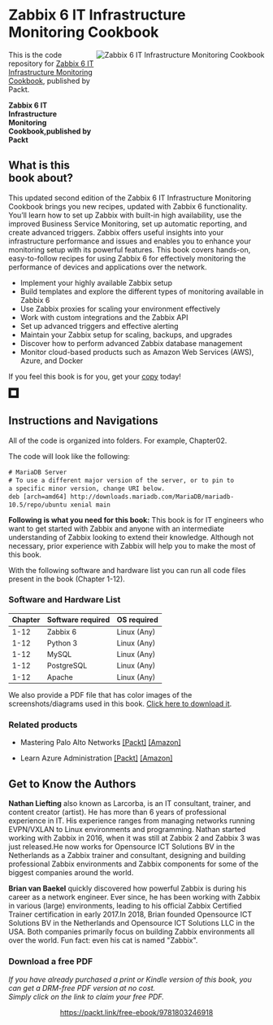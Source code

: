 # Zabbix 6 IT Infrastructure Monitoring Cookbook

<a href="https://www.packtpub.com/product/zabbix-6-it-infrastructure-monitoring-cookbook/9781803246918?utm_source=github&utm_medium=repository&utm_campaign=9781803246918"><img src="https://static.packt-cdn.com/products/9781803246918/cover/smaller" alt="Zabbix 6 IT Infrastructure Monitoring Cookbook" height="256px" align="right"></a>

This is the code repository for [Zabbix 6 IT Infrastructure Monitoring Cookbook](https://www.packtpub.com/product/zabbix-6-it-infrastructure-monitoring-cookbook/9781803246918?utm_source=github&utm_medium=repository&utm_campaign=9781803246918), published by Packt.

**Zabbix 6 IT Infrastructure Monitoring Cookbook,published by Packt**

## What is this book about?
This updated second edition of the Zabbix 6 IT Infrastructure Monitoring Cookbook brings you new recipes, updated with Zabbix 6 functionality. You’ll learn how to set up Zabbix with built-in high availability, use the improved Business Service Monitoring, set up automatic reporting, and create advanced triggers. Zabbix offers useful insights into your infrastructure performance and issues and enables you to enhance your monitoring setup with its powerful features. This book covers hands-on, easy-to-follow recipes for using Zabbix 6 for effectively monitoring the performance of devices and applications over the network.


* Implement your highly available Zabbix setup
* Build templates and explore the different types of monitoring available in Zabbix 6
* Use Zabbix proxies for scaling your environment effectively
* Work with custom integrations and the Zabbix API
* Set up advanced triggers and effective alerting
* Maintain your Zabbix setup for scaling, backups, and upgrades
* Discover how to perform advanced Zabbix database management
* Monitor cloud-based products such as Amazon Web Services (AWS), Azure, and Docker

If you feel this book is for you, get your [copy](https://www.amazon.com/dp/B09M6VYG1P) today!

<a href="https://www.packtpub.com/?utm_source=github&utm_medium=banner&utm_campaign=GitHubBanner"><img src="https://raw.githubusercontent.com/PacktPublishing/GitHub/master/GitHub.png" 
alt="https://www.packtpub.com/" border="5" /></a>

## Instructions and Navigations
All of the code is organized into folders. For example, Chapter02.

The code will look like the following:
```
# MariaDB Server
# To use a different major version of the server, or to pin to
a specific minor version, change URI below.
deb [arch=amd64] http://downloads.mariadb.com/MariaDB/mariadb-10.5/repo/ubuntu xenial main
```

**Following is what you need for this book:**
This book is for IT engineers who want to get started with Zabbix and anyone with an intermediate understanding of Zabbix looking to extend their knowledge. Although not necessary, prior experience with Zabbix will help you to make the most of this book.

With the following software and hardware list you can run all code files present in the book (Chapter 1-12).
### Software and Hardware List
| Chapter | Software required | OS required |
| -------- | ------------------------------------ | ----------------------------------- |
| 1-12 | Zabbix 6 |  Linux (Any) |
| 1-12 | Python 3 |  Linux (Any) |
| 1-12 | MySQL |  Linux (Any) |
| 1-12 | PostgreSQL |  Linux (Any) |
| 1-12 | Apache |  Linux (Any) |

We also provide a PDF file that has color images of the screenshots/diagrams used in this book. [Click here to download it](http://www.packtpub.com/sites/default/files/downloads/9781803246918_ColorImages.pdf).

### Related products
* Mastering Palo Alto Networks [[Packt]](https://www.packtpub.com/product/mastering-palo-alto-networks/9781789956375?utm_source=github&utm_medium=repository&utm_campaign=9781789956375) [[Amazon]](https://www.amazon.com/dp/1789956374)

* Learn Azure Administration [[Packt]](https://www.packtpub.com/product/learn-azure-administration/9781838551452?utm_source=github&utm_medium=repository&utm_campaign=9781838551452) [[Amazon]](https://www.amazon.com/dp/183855145X)

## Get to Know the Authors
**Nathan Liefting**
also known as Larcorba, is an IT consultant, trainer, and content creator (artist). He has more than 6 years of professional experience in IT. His experience ranges from managing networks running EVPN/VXLAN to Linux environments and programming. Nathan started working with Zabbix in 2016, when it was still at Zabbix 2 and Zabbix 3 was just released.He now works for Opensource ICT Solutions BV in the Netherlands as a Zabbix trainer and consultant, designing and building professional Zabbix environments and Zabbix components for some of the biggest companies around the world.

**Brian van Baekel**
quickly discovered how powerful Zabbix is during his career as a network engineer. Ever since, he has been working with Zabbix in various (large) environments, leading to his official Zabbix Certified Trainer certification in early 2017.In 2018, Brian founded Opensource ICT Solutions BV in the Netherlands and Opensource ICT Solutions LLC in the USA. Both companies primarily focus on building Zabbix environments all over the world. Fun fact: even his cat is named "Zabbix".

### Download a free PDF

 <i>If you have already purchased a print or Kindle version of this book, you can get a DRM-free PDF version at no cost.<br>Simply click on the link to claim your free PDF.</i>
<p align="center"> <a href="https://packt.link/free-ebook/9781803246918">https://packt.link/free-ebook/9781803246918 </a> </p>